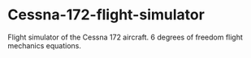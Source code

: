# Cessna-172-flight-simulator
Flight simulator of the Cessna 172 aircraft. 6 degrees of freedom flight mechanics equations. 
